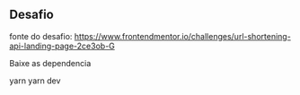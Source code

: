 ## Desafio 

fonte do desafio: https://www.frontendmentor.io/challenges/url-shortening-api-landing-page-2ce3ob-G

Baixe as dependencia 

yarn
yarn dev
